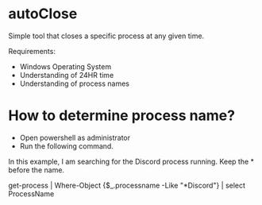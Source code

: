 # autoClose

Simple tool that closes a specific process at any given time.

Requirements:
- Windows Operating System
- Understanding of 24HR time
- Understanding of process names


# How to determine process name?
- Open powershell as administrator
- Run the following command.

In this example, I am searching for the Discord process running. Keep the * before the name.

get-process | Where-Object {$_.processname -Like "*Discord"} | select ProcessName
